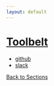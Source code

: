 ```yaml
---
layout: default
---
```

# [Toolbelt](https://github.com/liatrio/wikify/blob/master/content/Toolbelt/)
  - [github](https://github.com/liatrio/wikify/blob/master/content/Toolbelt/github.page)
  - [slack](https://github.com/liatrio/wikify/blob/master/content/Toolbelt/slack.page)

[Back to Sections](/generated/content)

